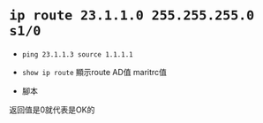 #   `ip route 23.1.1.0 255.255.255.0 s1/0`   
* `ping 23.1.1.3 source 1.1.1.1`
* `show ip route` 顯示route
AD值 maritrc值

* 腳本 

返回值是0就代表是OK的
